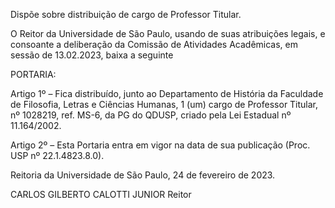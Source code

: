 Dispõe sobre distribuição de cargo de Professor Titular.

O Reitor da Universidade de São Paulo, usando de suas atribuições legais, e consoante a deliberação da Comissão de Atividades Acadêmicas, em sessão de 13.02.2023, baixa a seguinte

PORTARIA:

Artigo 1º – Fica distribuído, junto ao Departamento de História da Faculdade de Filosofia, Letras e Ciências Humanas, 1 (um) cargo de Professor Titular, nº 1028219, ref. MS-6, da PG do QDUSP, criado pela Lei Estadual nº 11.164/2002.

Artigo 2º – Esta Portaria entra em vigor na data de sua publicação (Proc. USP nº 22.1.4823.8.0).

Reitoria da Universidade de São Paulo, 24 de fevereiro de 2023.

CARLOS GILBERTO CALOTTI JUNIOR
Reitor